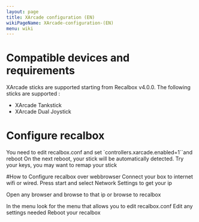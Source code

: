 ```yaml
---
layout: page
title: XArcade configuration (EN)
wikiPageName: XArcade-configuration-(EN)
menu: wiki
---
```


# Compatible devices and requirements
XArcade sticks are supported starting from Recalbox v4.0.0. The following sticks are supported :
* XArcade Tankstick
* XArcade Dual Joystick

# Configure recalbox
You need to edit recalbox.conf and set `controllers.xarcade.enabled=1``and reboot
On the next reboot, your stick will be automatically detected. Try your keys, you may want to remap your stick

#How to Configure recalbox over webbrowser
Connect your box to internet wifi or wired.  Press start and select Network Settings to get your ip

Open any browser and browse to that ip or browse to recalbox

In the menu look for the menu that allows you to edit recalbox.conf
Edit any settings needed 
Reboot your recalbox
